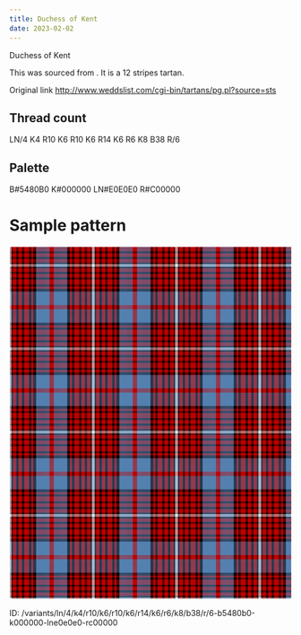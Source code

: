 ```yaml
---
title: Duchess of Kent
date: 2023-02-02
---
```

Duchess of Kent

This was sourced from <no value>.  It is a 12 stripes tartan.

Original link http://www.weddslist.com/cgi-bin/tartans/pg.pl?source=sts

## Thread count
LN/4 K4 R10 K6 R10 K6 R14 K6 R6 K8 B38 R/6

## Palette
B#5480B0 K#000000 LN#E0E0E0 R#C00000

# Sample pattern

![Tartan detail](tartan.png "LN/4 K4 R10 K6 R10 K6 R14 K6 R6 K8 B38 R/6 tartan")

ID: /variants/ln/4/k4/r10/k6/r10/k6/r14/k6/r6/k8/b38/r/6-b5480b0-k000000-lne0e0e0-rc00000
